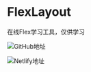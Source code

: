 # FlexLayout
在线Flex学习工具，仅供学习

![GitHub地址](https://muieay.github.io/FlexLayout)

![Netlify地址](https://muieay.top)
